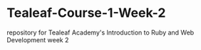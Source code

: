 # Tealeaf-Course-1-Week-2
repository for Tealeaf Academy's Introduction to Ruby and Web Development week 2
